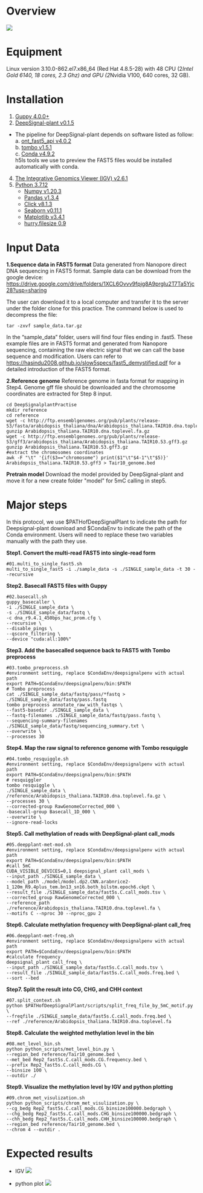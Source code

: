 # Overview
![](https://i.bmp.ovh/imgs/2022/07/15/a391a1e5c274bdf7.png)

# Equipment 

Linux version 3.10.0-862.el7.x86_64 (Red Hat 4.8.5-28) with 48 CPU (2*Intel Gold 6140, 18 cores, 2.3 Ghz) and GPU (2*Nvidia V100, 640 cores, 32 GB).

# Installation
1.	[Guppy 4.0.0+](https://timkahlke.github.io/LongRead_tutorials/BS_G.html)
2.	[DeepSignal-plant v0.1.5](https://github.com/PengNi/DeepSignal-plant)
* The pipeline for DeepSignal-plant depends on software listed as follow:  
  a.	[ont_fast5_api v4.0.2](https://github.com/nanoporetech/ont_fast5_api)  
  b.	[tombo v1.5.1](https://github.com/nanoporetech/tombo)  
  c.	[Conda v4.9.2](https://docs.conda.io/en/latest/)  
h5ls tools we use to preview the FAST5 files would be installed automatically with conda.
4.  [The Integrative Genomics Viewer (IGV) v2.6.1](https://software.broadinstitute.org/software/igv/)
5.  [Python 3.7.12](https://www.python.org/)
	* [Numpy v1.20.3](https://numpy.org/)
	* [Pandas v1.3.4](https://pandas.pydata.org/)
	* [Click v8.1.3](https://click.palletsprojects.com/en/8.1.x/)
	* [Seaborn v0.11.1](https://seaborn.pydata.org/)
	* [Matplotlib v3.4.1](https://matplotlib.org/)
	* [hurry.filesize 0.9](https://pypi.org/project/hurry.filesize/)

# Input Data

**1.Sequence data in FAST5 format**
Data generated from Nanopore direct DNA sequencing in FAST5 format.
Sample data can be download from the google device:   
https://drive.google.com/drive/folders/1XCL6Ovvv9fpjg8A9prgIu2T7Ta5Yjc28?usp=sharing

The user can download it to a local computer and transfer it to the server under the folder clone for this practice. The command below is used to decompress the file:

```
tar -zxvf sample_data.tar.gz 
```

In the “sample_data” folder, users will find four files ending in .fast5. These example files are in FAST5 format and generated from Nanopore sequencing, containing the raw electric signal that we can call the base sequence and modification. Users can refer to https://hasindu2008.github.io/slow5specs/fast5_demystified.pdf for a detailed introduction of the FAST5 format.

**2.Reference genome**
Reference genome in fasta format for mapping in Step4. Genome gff file should be downloaded and the chromosome coordinates are extracted for Step 8 input.
```
cd DeepSignalplantPractise
mkdir reference
cd reference
wget -c http://ftp.ensemblgenomes.org/pub/plants/release-53/fasta/arabidopsis_thaliana/dna/Arabidopsis_thaliana.TAIR10.dna.toplevel.fa.gz 
gunzip Arabidopsis_thaliana.TAIR10.dna.toplevel.fa.gz
wget -c http://ftp.ensemblgenomes.org/pub/plants/release-53/gff3/arabidopsis_thaliana/Arabidopsis_thaliana.TAIR10.53.gff3.gz 
gunzip Arabidopsis_thaliana.TAIR10.53.gff3.gz
#extract the chromosomes coordinates
awk -F "\t" '{if($3=="chromosome") print($1"\t"$4-1"\t"$5)}' Arabidopsis_thaliana.TAIR10.53.gff3 > Tair10_genome.bed
```

**Pretrain model**
Download the model provided by DeepSignal-plant and move it for a new create folder "model" for 5mC calling in step5.

# Major steps 

In this protocol, we use $PATHofDeepSignalPlant to indicate the path for Deepsignal-plant download and $CondaEnv to indicate the path of the Conda environment. Users will need to replace these two variables manually with the path they use.

**Step1. Convert the multi-read FAST5 into single-read form**
```
#01.multi_to_single_fast5.sh
multi_to_single_fast5 -i ./sample_data -s ./SINGLE_sample_data -t 30 --recursive
```

**Step2. Basecall FAST5 files with Guppy**

```
#02.basecall.sh
guppy_basecaller \
-i ./SINGLE_sample_data \
-s ./SINGLE_sample_data/fastq \
-c dna_r9.4.1_450bps_hac_prom.cfg \
--recursive \
--disable_pings \
--qscore_filtering \
--device "cuda:all:100%"
```

**Step3. Add the basecalled sequence back to FAST5 with Tombo preprocess**

```
#03.tombo_preprocess.sh
#environment setting, replace $CondaEnv/deepsignalpenv with actual path
export PATH=$CondaEnv/deepsignalpenv/bin:$PATH
# Tombo preprocess
cat ./SINGLE_sample_data/fastq/pass/*fastq > ./SINGLE_sample_data/fastq/pass.fastq
tombo preprocess annotate_raw_with_fastqs \
--fast5-basedir ./SINGLE_sample_data \
--fastq-filenames ./SINGLE_sample_data/fastq/pass.fastq \
--sequencing-summary-filenames ./SINGLE_sample_data/fastq/sequencing_summary.txt \
--overwrite \
--processes 30
```
**Step4. Map the raw signal to reference genome with Tombo resquiggle**

```
#04.tombo_resquiggle.sh
#environment setting, replace $CondaEnv/deepsignalpenv with actual path
export PATH=$CondaEnv/deepsignalpenv/bin:$PATH
# resquiggler
tombo resquiggle \
./SINGLE_sample_data \
/reference/Arabidopsis_thaliana.TAIR10.dna.toplevel.fa.gz \
--processes 30 \
--corrected-group RawGenomeCorrected_000 \
-basecall-group Basecall_1D_000 \
--overwrite \
--ignore-read-locks
```

**Step5. Call methylation of reads with DeepSignal-plant call_mods**
```
#05.deepplant-met-mod.sh
#environment setting, replace $CondaEnv/deepsignalpenv with actual path
export PATH=$CondaEnv/deepsignalpenv/bin:$PATH
#call 5mC
CUDA_VISIBLE_DEVICES=0,1 deepsignal_plant call_mods \
--input_path ./SINGLE_sample_data \
--model_path ./model/model.dp2.CNN.arabnrice2-1_120m_R9.4plus_tem.bn13_sn16.both_bilstm.epoch6.ckpt \
--result_file ./SINGLE_sample_data/fast5s.C.call_mods.tsv \
--corrected_group RawGenomeCorrected_000 \
--reference_path ./reference/Arabidopsis_thaliana.TAIR10.dna.toplevel.fa \
--motifs C --nproc 30 --nproc_gpu 2
```

**Step6. Calculate methylation frequency with DeepSignal-plant call_freq**
```
#06.deepplant-met-freq.sh
#environment setting, replace $CondaEnv/deepsignalpenv with actual path
export PATH=$CondaEnv/deepsignalpenv/bin:$PATH
#calculate frequency
deepsignal_plant call_freq \
--input_path ./SINGLE_sample_data/fast5s.C.call_mods.tsv \
--result_file ./SINGLE_sample_data/fast5s.C.call_mods.freq.bed \
--sort --bed
```

**Step7. Split the result into CG, CHG, and CHH context**
```
#07.split_context.sh
python $PATHofDeepSignalPlant/scripts/split_freq_file_by_5mC_motif.py \
--freqfile ./SINGLE_sample_data/fast5s.C.call_mods.freq.bed \
--ref ./reference/Arabidopsis_thaliana.TAIR10.dna.toplevel.fa
```

**Step8. Calculate the weighted methylation level in the bin**

```
#08.met_level_bin.sh
python python_scripts/met_level_bin.py \
--region_bed reference/Tair10_genome.bed \
--met_bed Rep2_fast5s.C.call_mods.CG.frequency.bed \
--prefix Rep2_fast5s.C.call_mods.CG \
--binsize 100 \
--outdir ./
```

**Step9. Visualize the methylation level by IGV and python plotting**

```
#09.chrom_met_visulization.sh
python python_scripts/chrom_met_visulization.py \
--cg_bedg Rep2_fast5s.C.call_mods.CG_binsize100000.bedgraph \
--chg_bedg Rep2_fast5s.C.call_mods.CHG_binsize100000.bedgraph \
--chh_bedg Rep2_fast5s.C.call_mods.CHH_binsize100000.bedgraph \
--region_bed reference/Tair10_genome.bed \
--chrom 4 --outdir .
```

# Expected results
* IGV
![](https://i.bmp.ovh/imgs/2022/07/15/6926219c876358d3.png)

* python plot
![](https://s3.bmp.ovh/imgs/2022/07/15/2d6b39652145e048.png)
